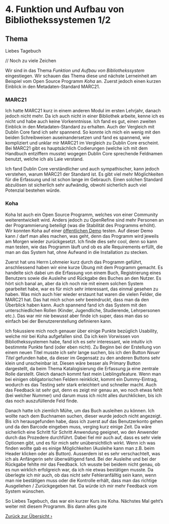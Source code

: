 # 4. Funktion und Aufbau von Bibliothekssystemen 1/2

## Thema

Liebes Tagebuch

// Noch zu viele Zeichen

Wir sind in das Thema _Funktion und Aufbau von Bibliothekssystem_ eingestiegen. Wir schauen das Thema diese und nächste Lerneinheit am Beispiel vom Open Source Programm _Koha_ an. Zuerst jedoch einen kurzen Einblick in den Metadaten-Standard MARC21.

### MARC21
Ich hatte MARC21 kurz in einem anderen Modul im ersten Lehrjahr, danach jedoch nicht mehr. Da ich auch nicht in einer Bibliothek arbeite, kenne ich es nicht und habe auch keine Vorkenntnisse. Ich fand es gut, einen zweiten Einblick in den Metadaten-Standard zu erhalten. Auch der Vergleich mit Dublin Core fand ich sehr spannend. So konnte ich mich ein wenig mit den beiden Schreibweisen auseinandersetzen und fand es spannend, wie kompliziert und unklar mir MARC21 im Vergleich zu Dublin Core erscheint. Bei MARC21 gibt es hauptsächlich Codierungen (welche ich mit dem Handbuch entziffern musste) wogegen Dublin Core sprechende Feldnamen benutzt, welche ich als Laie verstand. 

Ich fand Dublin Core verständlicher und auch sympathischer, kann jedoch verstehen, warum MARC21 der Standard ist. Es gibt viel mehr Möglichkeiten für die Erfassung und ist schon lange im Gebrauch. Einen solchen Standard abzulösen ist sicherlich sehr aufwändig, obwohl sicherlich auch viel Potenzial bestehen würde. 

### Koha
Koha Ist auch ein Open Source Programm, welches von einer Community weiterentwickelt wird. Anders jedoch zu OpenRefine sind mehr Personen an der Programmierung beteiligt (was die Stabilität des Programms erhöht). Wir konnten Koha auf einer [öffentlichen Demo](https://koha.adminkuhn.ch:8443) testen. Auf dieser Demo kann / darf man alles machen, was geht, denn das Programm wird jeweils am Morgen wieder zurückgesetzt. Ich finde dies sehr cool, denn so kann man testen, wie das Programm läuft und ob es alle Requirements erfüllt, die man an das System hat, ohne Aufwand in die Installation zu stecken. 

Zuerst hat uns Herrn Lohmeier kurz durch das Programm geführt, anschliessend haben wir eine kurze Übung mit dem Programm gemacht. Es handelte sich dabei um die Erfassung von einem Buch, Registrierung eines Benutzers sowie die Ausleihe und Rückgabe des Buches an den Nutzer. Es hört sich banal an, aber da ich noch nie mit einem solchen System gearbeitet habe, war es für mich sehr interessant, das einmal gesehen zu haben. Was mich auch hier wieder erstaunt hat waren die vielen Felder, die MARC21 hat. Das hat mich schon sehr beeindruckt, dass man da den Überblick haben kann. Auch spannend fand ich das System mit den unterschiedlichen Rollen (Kinder, Jugendliche, Studierende, Lehrpersonen etc.). Das war mir nie bewusst aber finde ich super, dass man das so einfach bei der Benutzererstellung definieren kann. 

Ich fokussiere mich noch genauer über einige Punkte bezüglich Usability, welche mir bei Koha aufgefallen sind. Da ich kein Vorwissen von Bibliothekssystemen habe, fand ich es sehr interessant, wie intuitiv ich bestimmte Punkte fand (oder eben nicht). Zu Beginn bei der Erstellung von einem neuen Titel musste ich sehr lange suchen, bis ich den Button _Neuer Titel_ gefunden habe, da dieser im Gegensatz zu den anderen Buttons sehr klein und unscheinbar ist. Diesen wäre besser als Primary Button dargestellt, da beim Thema Katalogisierung die Erfassung ja eine zentrale Rolle darstellt. Gleich danach kommt fast mein Lieblingsfeature. Wenn man bei einigen obligatorischen Feldern reinklickt, kommt ein Dummy-Eintrag, wodurch es das Testing sehr stark erleichtert und schneller macht. Auch das Feedback ist sehr gut, denn es zeigt mir genau an, wo noch etwas fehlt (bei welcher Nummer) und darum muss ich nicht alles durchklicken, bis ich das noch auszufüllende Feld finde.

Danach hatte ich ziemlich Mühe, um das Buch ausleihen zu können. Ich wollte nach dem Buchnamen suchen, dieser wurde jedoch nicht angezeigt. Bis ich herausgefunden habe, dass ich zuerst auf das Benutzerkonto gehen und da den Barcode eingeben muss, verging kurz einige Zeit. Da wäre sicherlich eine Schritt für Schritt Anwendung geeignet, wo den Anwender durch das Prozedere durchführt. Dabei fiel mir auch auf, dass es sehr viele Optionen gibt, und es für mich sehr unübersichtlich wirkt. Wenn ich was finden wollte gab es einige Möglichkeiten (Ausleihe kann man z.B. beim Header klicken oder als Button). Ausserdem ist es sehr verschachtelt, was ich als Anfängerin sehr überwältigend fand. Bei der Ausleihe und bei der Rückgabe fehlte mir das Feedback. Ich wusste bei beidem nicht genau, ob es nun wirklich erfolgreich war, da ich nie etwas bestätigen musste. Da überlegte ich mir auch, ob das nicht sehr Fehleranfälltig sein kann, wenn man nie bestätigen muss oder die Kontrolle erhält, dass man das richtige Ausgeliehen / Zurückgegeben hat. Da würde ich mir mehr Feedback vom System wünschen.

So Liebes Tagebuch, das war ein kurzer Kurs ins Koha. Nächstes Mal geht’s weiter mit diesem Programm. Bis dann alles gute


[Zurück zur Übersicht ›](../README.md)
